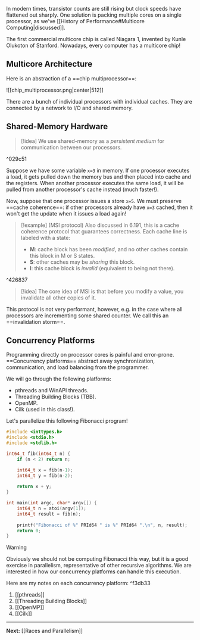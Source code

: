 In modern times, transistor counts are still rising but clock speeds have flattened out sharply. One solution is packing multiple cores on a single processor, as we've [[History of Performance#Multicore Computing|discussed]].

The first commercial multicore chip is called Niagara 1, invented by Kunle Olukoton of Stanford. Nowadays, every computer has a multicore chip!

## Multicore Architecture

Here is an abstraction of a ==chip multiprocessor==:

![[chip_multiprocessor.png|center|512]]

There are a bunch of individual processors with individual caches. They are connected by a network to I/O and shared memory.

## Shared-Memory Hardware

> [!idea]
> We use shared-memory as a *persistent medium* for communication between our processors.

^029c51

Suppose we have some variable `x=3` in memory. If one processor executes a load, it gets pulled down the memory bus and then placed into cache and the registers. When another processor executes the same load, it will be pulled from another processor's cache instead (much faster!).

Now, suppose that one processor issues a store `x=5`. We must preserve ==cache coherence==: if other processors already have `x=3` cached, then it won't get the update when it issues a load again!

> [!example] (MSI protocol)
> Also discussed in 6.191, this is a cache coherence protocol that guarantees correctness. Each cache line is labeled with a state:
> 
> * **M**: cache block has been *modified*, and no other caches contain this block in M or S states.
> * **S**: other caches may be *sharing* this block.
> * **I**: this cache block is *invalid* (equivalent to being not there).
>

^426837

> [!idea]
> The core idea of MSI is that before you modify a value, you invalidate all other copies of it.

This protocol is not very performant, however, e.g. in the case where all processors are incrementing some shared counter. We call this an ==invalidation storm==. 

## Concurrency Platforms

Programming directly on processor cores is painful and error-prone. ==Concurrency platforms== abstract away synchronization, communication, and load balancing from the programmer. 

We will go through the following platforms:

* pthreads and WinAPI threads.
* Threading Building Blocks (TBB).
* OpenMP.
* Cilk (used in this class!).

Let's parallelize this following Fibonacci program!

```c
#include <inttypes.h>
#include <stdio.h>
#include <stdlib.h>

int64_t fib(int64_t n) {
	if (n < 2) return n;

	int64_t x = fib(n-1);
	int64_t y = fib(n-2);
	
	return x + y;
}

int main(int argc, char* argv[]) {
	int64_t n = atoi(argv[1]);
	int64_t result = fib(n);
	
	printf("Fibonacci of %" PRId64 " is %" PRId64 ".\n", n, result);
	return 0;
}
```

> [!warning]
> Obviously we should not be computing Fibonacci this way, but it is a good exercise in parallelism, representative of other recursive algorithms. We are interested in how our concurrency platforms can handle this execution.

Here are my notes on each concurrency platform: ^f3db33

1. [[pthreads]]
2. [[Threading Building Blocks]]
3. [[OpenMP]]
4. [[Cilk]]

---

**Next:** [[Races and Parallelism]]
